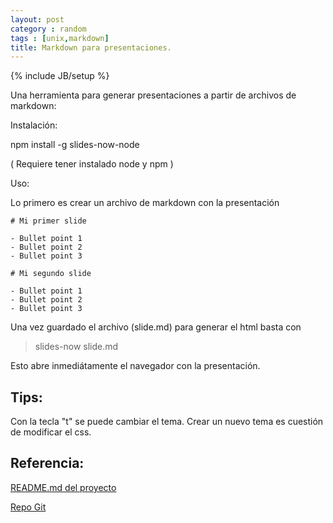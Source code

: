 ```yaml
---
layout: post
category : random
tags : [unix,markdown]
title: Markdown para presentaciones.
---
```

{% include JB/setup %}


Una herramienta para generar presentaciones a partir de archivos de markdown:

Instalación:

npm install -g slides-now-node

( Requiere tener instalado node y npm )

Uso:

Lo primero es crear un archivo de markdown con la presentación



	# Mi primer slide

	- Bullet point 1
	- Bullet point 2
	- Bullet point 3

	# Mi segundo slide

	- Bullet point 1
	- Bullet point 2
	- Bullet point 3


Una vez guardado el archivo (slide.md) para generar
el html basta con 

> slides-now slide.md

Esto abre inmediátamente el navegador con la presentación.

## Tips:

Con la tecla "t" se puede cambiar el tema. Crear un nuevo tema es cuestión de modificar el css.



## Referencia:

[README.md del proyecto](http://glebbahmutov.com/slides-now/?url=README.md)

[Repo Git](https://github.com/bahmutov/slides-now-node)


